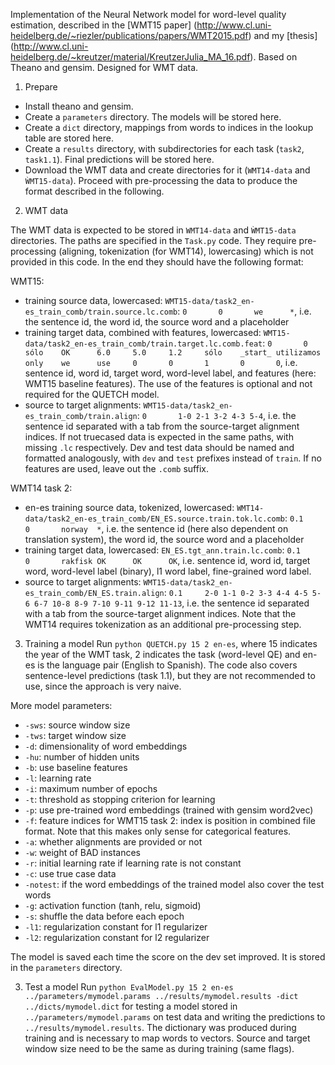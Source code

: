 Implementation of the Neural Network model for word-level quality estimation, described in the [WMT15 paper] (http://www.cl.uni-heidelberg.de/~riezler/publications/papers/WMT2015.pdf) and my [thesis] (http://www.cl.uni-heidelberg.de/~kreutzer/material/KreutzerJulia_MA_16.pdf). Based on Theano and gensim. Designed for WMT data.

1. Prepare

- Install theano and gensim.
- Create a `parameters` directory. The models will be stored here.
- Create a `dict` directory, mappings from words to indices in the lookup table are stored here.
- Create a `results` directory, with subdirectories for each task (`task2`, `task1.1`). Final predictions will be stored here.
- Download the WMT data and create directories for it (`WMT14-data` and `ẀMT15-data`). Proceed with pre-processing the data to produce the format described in the following.

2. WMT data

  The WMT data is expected to be stored in `WMT14-data` and `ẀMT15-data` directories. The paths are specified in the `Task.py` code. They require pre-processing (aligning, tokenization (for WMT14), lowercasing) which is not provided in this code. In the end they should have the following format:

  WMT15:
  - training source data, lowercased:
  `WMT15-data/task2_en-es_train_comb/train.source.lc.comb`:
  `0       0       we      *`, i.e. the sentence id, the word id, the source word and a placeholder
  - training target data, combined with features, lowercased:
  `WMT15-data/task2_en-es_train_comb/train.target.lc.comb.feat`: 
  `0       0       sólo    OK      6.0     5.0     1.2     sólo    _start_ utilizamos      only    we      use     0       0       1       0       0`, i.e. sentence id, word id, target word, word-level label, and features (here: WMT15 baseline features). The use of the features is optional and not required for the QUETCH model.
  - source to target alignments: 
  `WMT15-data/task2_en-es_train_comb/train.align`: 
  `0       1-0 2-1 3-2 4-3 5-4`, i.e. the sentence id separated with a tab from the source-target alignment indices.
  If not truecased data is expected in the same paths, with missing `.lc` respectively. Dev and test data should be named and formatted analogously, with `dev` and `test` prefixes instead of `train`. If no features are used, leave out the `.comb` suffix.

  WMT14 task 2:
  - en-es training source data, tokenized, lowercased:
  `WMT14-data/task2_en-es_train_comb/EN_ES.source.train.tok.lc.comb`:
  `0.1     0       norway  *`, i.e. the sentence id (here also dependent on translation system), the word id, the source word and a placeholder
  - training target data, lowercased:
  `EN_ES.tgt_ann.train.lc.comb`:
  `0.1     0       rakfisk OK      OK      OK`, i.e. sentence id, word id, target word, word-level label (binary), l1 word label, fine-grained word label. 
  - source to target alignments:
  `WMT15-data/task2_en-es_train_comb/EN_ES.train.align`:
  `0.1     2-0 1-1 0-2 3-3 4-4 4-5 5-6 6-7 10-8 8-9 7-10 9-11 9-12 11-13`, i.e. the sentence id separated with a tab from the source-target alignment indices.
  Note that the WMT14 requires tokenization as an additional pre-processing step.

3. Training a model
  Run `python QUETCH.py 15 2 en-es`, where 15 indicates the year of the WMT task, 2 indicates the task (word-level QE) and en-es is the language pair (English to Spanish). The code also covers sentence-level predictions (task 1.1), but they are not recommended to use, since the approach is very naive. 

  More model parameters:
  - `-sws`: source window size 
  - `-tws`: target window size
  - `-d`: dimensionality of word embeddings
  - `-hu`: number of hidden units
  - `-b`: use baseline features
  - `-l`: learning rate
  - `-i`: maximum number of epochs
  - `-t`: threshold as stopping criterion for learning
  - `-p`: use pre-trained word embeddings (trained with gensim word2vec)
  - `-f`: feature indices for WMT15 task 2: index is position in combined file format. Note that this makes only sense for categorical features.
  - `-a`: whether alignments are provided or not
  - `-w`: weight of BAD instances
  - `-r`: initial learning rate if learning rate is not constant
  - `-c`: use true case data
  - `-notest`: if the word embeddings of the trained model also cover the test words
  - `-g`: activation function (tanh, relu, sigmoid)
  - `-s`: shuffle the data before each epoch
  - `-l1`: regularization constant for l1 regularizer
  - `-l2`: regularization constant for l2 regularizer

  The model is saved each time the score on the dev set improved. It is stored in the `parameters` directory.

3. Test a model
  Run `python EvalModel.py 15 2 en-es ../parameters/mymodel.params ../results/mymodel.results -dict ../dicts/mymodel.dict` for testing a model stored in `../parameters/mymodel.params` on test data and writing the predictions to `../results/mymodel.results`. The dictionary was produced during training and is necessary to map words to vectors. Source and target window size need to be the same as during training (same flags).


